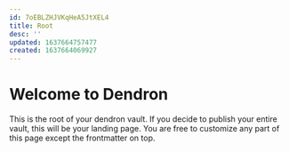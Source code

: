 ```yaml
---
id: 7oEBLZHJVKqHeA5JtXEL4
title: Root
desc: ''
updated: 1637664757477
created: 1637664069927
---
```

# Welcome to Dendron

This is the root of your dendron vault. If you decide to publish your entire vault, this will be your landing page. You are free to customize any part of this page except the frontmatter on top.


